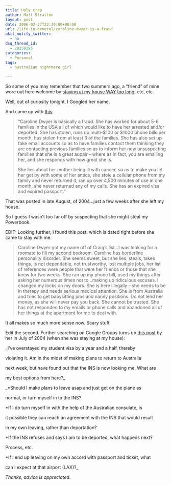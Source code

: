 ```yaml
---
title: Holy crap
author: Matt Stratton
layout: post
date: 2006-02-27T22:30:00+00:00
url: /life-in-general/caroline-dwyer-is-a-fraud
aktt_notify_twitter:
  - no
dsq_thread_id:
  - 28258395
categories:
  - Personal
tags:
  - australian nightmare girl

---
```

So some of you may remember that two summers ago, a &#8220;friend&#8221; of mine wore out here welcome by [staying at my house WAY too long][1], etc, etc.

Well, out of curiosity tonight, I Googled her name.

And came up with [this][2]:

> “Caroline Dwyer is basically a fraud. She has worked for about 5-6 families in the USA all of which would like to have her arrested and/or deported. She has stolen, runs up multi-$100 or $1000 phone bills per month, has stolen from at least 3 of the families. She has also set up fake email accounts so as to have families contact them thinking they are contacting previous families so as to inform her new unsuspecting families that she is a great aupair &#8211; where as in fact, you are emailing her, and she responds with how great she is.
> 
> She lies about her mother being ill with cancer, so as to make you let her get by with some of her antics, she stole a cellular phone from my family and never returned it, ran up over 4,500 minutes of use in one month, she never returned any of my calls. She has an expired visa and expired passport.”

That was posted in late August, of 2004&#8230;just a few weeks after she left my house.

So I guess I wasn&#8217;t too far off by suspecting that she might steal my Powerbook.

EDIT: Looking further, I found this post, which is dated right before she came to stay with me.

> Caroline Dwyer got my name off of Craig&#8217;s list&#8230;I was looking for a roomate to fill my second bedroom. Caroline has borderline personality disorder. She seems sweet, but she lies, steals, takes things, is not dependable, not trustworthy, lost multiple jobs, her list of references were people that were her friends or those that she knew for two weeks. She ran up my phone bill, used my things after asking her numerous times not to&#8230;making up ridiculous excuses. I changed my locks on my doors. She is here illegally &#8211; she needs to be in therapy and needs serious medical attention. She is from Australia and tries to get babysitting jobs and nanny positions. Do not lend her money, as she will never pay you back. She cannot be trusted. She has not responded to my emails or phone calls and abandoned all of her things at the apartment for me to deal with.

It all makes so much more sense now. Scary stuff.

Edit the second. Further searching on Google Groups turns up [this post][3] by her in July of 2004 (when she was staying at my house):

_I&#8217;ve overstayed my student visa by a year and a half, thereby
  
violating it. Am in the midst of making plans to return to Australia
  
next week, but have found out that the INS is now looking me. What are
  
my best options from here?_

_*Should I make plans to leave asap and just get on the plane as
  
normal, or turn myself in to the INS?
  
*If I do turn myself in with the help of the Australian consulate, is
  
it possible they can reach an agreement with the INS that would result
  
in my own leaving, rather than deportation?
  
*If the INS refuses and says I am to be deported, what happens next?
  
Process, etc.
  
*If I end up leaving on my own accord with passport and ticket, what
  
can I expect at that airport (LAX)?_

_Thanks, advice is appreciated._

 [1]: /tags/australian-nightmare-girl/
 [2]: https://lizditz.typepad.com/i_speak_of_dreams/2004/09/piracy_identity.html
 [3]: https://groups.google.com/group/misc.immigration.usa/browse_frm/thread/94ef043e8124d7b8/50abaf2f942d604e?hl=en&lr=&ie=UTF-8&safe=off&rnum=1&prev=/groups%3Fq%3Duh_oh_aussie%26hl%3Den%26lr%3D%26ie%3DUTF-8%26safe%3Doff%26selm%3D6af07901.0407171216.748bed47%2540posting.google.com%26rnum%3D1#50abaf2f942d604e